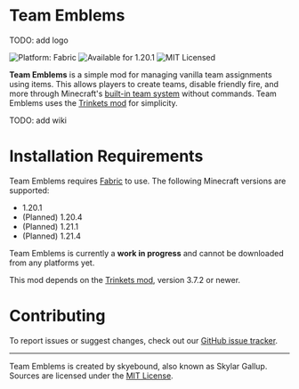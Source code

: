 # Team Emblems

TODO: add logo

![Platform: Fabric](https://img.shields.io/badge/platform-Fabric-%23dbb69b) ![Available for 1.20.1](https://img.shields.io/badge/available_for-1.20.1-forestgreen) ![MIT Licensed](https://img.shields.io/badge/license-MIT-blue)

**Team Emblems** is a simple mod for managing vanilla team assignments using items. This allows players to create teams,
disable friendly fire, and more through Minecraft's [built-in team system](https://minecraft.wiki/w/Commands/team)
without commands. Team Emblems uses the [Trinkets mod](https://modrinth.com/mod/trinkets) for simplicity.

TODO: add wiki

# Installation Requirements

Team Emblems requires [Fabric](https://fabricmc.net/) to use. The following Minecraft versions are supported:
- 1.20.1
- (Planned) 1.20.4
- (Planned) 1.21.1
- (Planned) 1.21.4

Team Emblems is currently a **work in progress** and cannot be downloaded from any platforms yet.

This mod depends on the [Trinkets mod](https://modrinth.com/mod/trinkets), version 3.7.2 or newer.

# Contributing

To report issues or suggest changes, check out our
[GitHub issue tracker](https://github.com/skyegallup/Team-Emblems/issues).

---

Team Emblems is created by skyebound, also known as Skylar Gallup. Sources are licensed under the
[MIT License](https://github.com/skyegallup/Team-Emblems/blob/main/LICENSE.txt).
